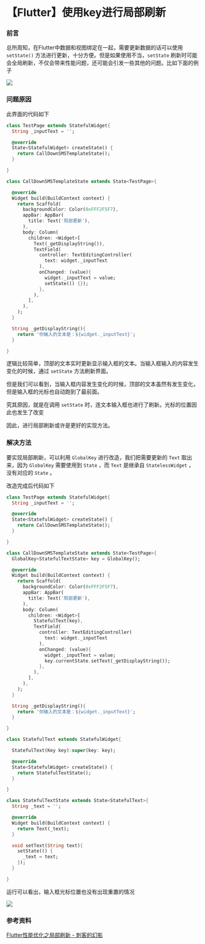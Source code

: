 # 【Flutter】使用key进行局部刷新

### 前言

总所周知，在Flutter中数据和视图绑定在一起，需要更新数据的话可以使用 `setState()` 方法进行更新，十分方便。但是如果使用不当，`setState` 刷新时可能会全局刷新，不仅会带来性能问题，还可能会引发一些其他的问题。比如下面的例子

![](img/01.gif)

### 问题原因

此界面的代码如下

```dart
class TestPage extends StatefulWidget{
  String _inputText = '';

  @override
  State<StatefulWidget> createState() {
    return CallDownSMSTemplateState();
  }

}

class CallDownSMSTemplateState extends State<TestPage>{

  @override
  Widget build(BuildContext context) {
    return Scaffold(
      backgroundColor: Color(0xFFF2F5F7),
      appBar: AppBar(
        title: Text('局部更新'),
      ),
      body: Column(
        children: <Widget>[
          Text(_getDisplayString()),
          TextField(
            controller: TextEditingController(
              text: widget._inputText
            ),
            onChanged: (value){
              widget._inputText = value;
              setState(() {});
            },
          ),
        ],
      ),
    );
  }

  String _getDisplayString(){
    return '你输入的文本是：${widget._inputText}';
  }

}
```

逻辑比较简单，顶部的文本实时更新显示输入框的文本。当输入框输入的内容发生变化的时候，通过 `setState` 方法刷新界面。

但是我们可以看到，当输入框内容发生变化的时候，顶部的文本虽然有发生变化，但是输入框的光标也自动跑到了最前面。

究其原因，就是在调用 `setState` 时，连文本输入框也进行了刷新。光标的位置因此也发生了改变

因此，进行局部刷新或许是更好的实现方法。

### 解决方法

要实现局部刷新，可以利用 `GlobalKey` 进行改造，我们把需要更新的 `Text` 取出来，因为 `GlobalKey` 需要使用到 `State` ，而 `Text` 是继承自 `StatelessWidget` ，没有对应的 `State` 。

改造完成后代码如下

```dart
class TestPage extends StatefulWidget{
  String _inputText = '';

  @override
  State<StatefulWidget> createState() {
    return CallDownSMSTemplateState();
  }

}

class CallDownSMSTemplateState extends State<TestPage>{
  GlobalKey<StatefulTextState> key = GlobalKey();

  @override
  Widget build(BuildContext context) {
    return Scaffold(
      backgroundColor: Color(0xFFF2F5F7),
      appBar: AppBar(
        title: Text('局部更新'),
      ),
      body: Column(
        children: <Widget>[
          StatefulText(key),
          TextField(
            controller: TextEditingController(
              text: widget._inputText
            ),
            onChanged: (value){
              widget._inputText = value;
              key.currentState.setText(_getDisplayString());
            },
          ),
        ],
      ),
    );
  }

  String _getDisplayString(){
    return '你输入的文本是：${widget._inputText}';
  }

}

class StatefulText extends StatefulWidget{

  StatefulText(Key key):super(key: key);

  @override
  State<StatefulWidget> createState() {
    return StatefulTextState();
  }

}

class StatefulTextState extends State<StatefulText>{
  String _text = '';

  @override
  Widget build(BuildContext context) {
    return Text(_text);
  }

  void setText(String text){
    setState(() {
      _text = text;
    });
  }

}
```

运行可以看出，输入框光标位置也没有出现重置的情况

![](img/02.gif)

### 参考资料

[Flutter性能优化之局部刷新 - 刺客的幻影](https://www.jianshu.com/p/23a2e8a96a79)